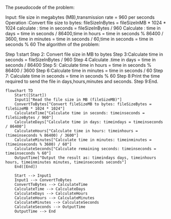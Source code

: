 The pseudocode of the problem:

Input: file size in megabytes (MB),transmission rate = 960 per seconds
Operation :Convert file size to bytes: fileSizeInBytes = fileSizeInMB * 1024 * 1024
 calculate : time in seconds = fileSizeInBytes / 960
Calculate : time in days = time in seconds / 86400,time in hours = time in seconds % 86400 / 3600, time in minutes = time in seconds / 60,time in seconds = time in seconds % 60 
The algorithm of the problem:

Step 1:start 
Step 2: Convert file size in MB to bytes
Step 3:Calculate  time in seconds = fileSizeInBytes / 960
Step 4:Calculate .time in days = time in seconds / 86400
Step 5: Calculate time in hours = time in seconds % 86400 / 3600
Step 6:Calculate time in minutes = time in seconds / 60
Step 7: Calculate time in seconds = time in seconds % 60 
Step 8:Print the time required to send the file in days,hours,minutes and seconds.
Step 9:End.
```mermaid
flowchart TD
    Start([Start])
    Input1["Read the file size in MB (fileSizeMB)"]
    ConvertToBytes["Convert fileSizeMB to bytes: fileSizeBytes = fileSizeMB * 1024 * 1024"]
    CalculateTime["Calculate time in seconds: timeinseconds = fileSizeBytes / 960"]
    CalculateDays["Calculate time in days: timeindays = timeinseconds / 86400"]
    CalculateHours["Calculate time in hours: timeinhours = (timeinseconds % 86400) / 3600"]
    CalculateMinutes["Calculate time in minutes: timeinminutes = (timeinseconds % 3600) / 60"]
    CalculateSeconds["Calculate remaining seconds: timeinseconds = timeinseconds % 60"]
    OutputTime["Output the result as: timeindays days, timeinhours hours, timeinminutes minutes, timeinseconds seconds"]
    End([End])

    Start --> Input1
    Input1 --> ConvertToBytes
    ConvertToBytes --> CalculateTime
    CalculateTime --> CalculateDays
    CalculateDays --> CalculateHours
    CalculateHours --> CalculateMinutes
    CalculateMinutes --> CalculateSeconds
    CalculateSeconds --> OutputTime
    OutputTime --> End
